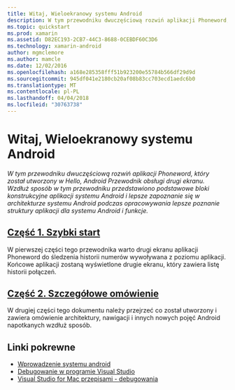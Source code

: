 ```yaml
---
title: Witaj, Wieloekranowy systemu Android
description: W tym przewodniku dwuczęściową rozwiń aplikacji Phoneword, który został utworzony w Hello, Android Przewodnik obsługi drugi ekranu. Wzdłuż sposób w tym przewodniku przedstawiono podstawowe bloki konstrukcyjne aplikacji systemu Android i lepsze zapoznanie się w architekturze systemu Android podczas opracowywania lepsze poznanie struktury aplikacji dla systemu Android i funkcje.
ms.topic: quickstart
ms.prod: xamarin
ms.assetid: D82EC193-2CB7-44C3-8688-0CEBDF60C3D6
ms.technology: xamarin-android
author: mgmclemore
ms.author: mamcle
ms.date: 12/02/2016
ms.openlocfilehash: a168e285358fff51b923200e55784b566df29d9d
ms.sourcegitcommit: 945df041e2180cb20af08b83cc703ecd1aedc6b0
ms.translationtype: MT
ms.contentlocale: pl-PL
ms.lasthandoff: 04/04/2018
ms.locfileid: "30763738"
---
```

# <a name="hello-android-multiscreen"></a>Witaj, Wieloekranowy systemu Android

_W tym przewodniku dwuczęściową rozwiń aplikacji Phoneword, który został utworzony w Hello, Android Przewodnik obsługi drugi ekranu. Wzdłuż sposób w tym przewodniku przedstawiono podstawowe bloki konstrukcyjne aplikacji systemu Android i lepsze zapoznanie się w architekturze systemu Android podczas opracowywania lepsze poznanie struktury aplikacji dla systemu Android i funkcje._

##  <a name="part-1-quickstartandroidget-startedhello-android-multiscreenhello-android-multiscreen-quickstartmd"></a>[Część 1. Szybki start](~/android/get-started/hello-android-multiscreen/hello-android-multiscreen-quickstart.md)

W pierwszej części tego przewodnika warto drugi ekranu aplikacji Phoneword do śledzenia historii numerów wywoływana z poziomu aplikacji. Końcowe aplikacji zostaną wyświetlone drugie ekranu, który zawiera listę historii połączeń.

##  <a name="part-2-deep-diveandroidget-startedhello-android-multiscreenhello-android-multiscreen-deepdivemd"></a>[Część 2. Szczegółowe omówienie](~/android/get-started/hello-android-multiscreen/hello-android-multiscreen-deepdive.md)

W drugiej części tego dokumentu należy przejrzeć co został utworzony i zawiera omówienie architektury, nawigacji i innych nowych pojęć Android napotkanych wzdłuż sposób.


## <a name="related-links"></a>Linki pokrewne

- [Wprowadzenie systemu android](http://developer.android.com/training/index.html)
- [Debugowanie w programie Visual Studio](http://msdn.microsoft.com/en-us/library/k0k771bt%28v=vs.90%29.aspx)
- [Visual Studio for Mac przepisami - debugowania](https://developer.xamarin.com/recipes/cross-platform/ide/debugging/)
